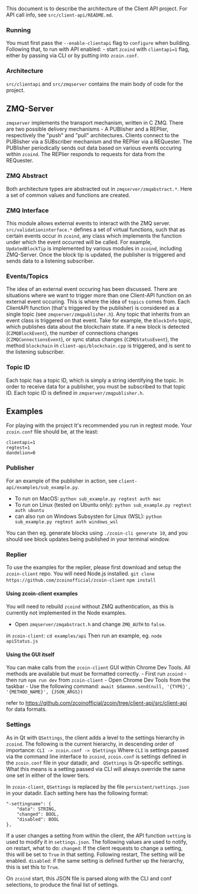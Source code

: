 
This document is to describe the architecture of the Client API project. For API call info, see `src/client-api/README.md`.

### Running
You must first pass the `--enable-clientapi` flag to  `configure` when building.
Following that, to run with API enabled:
    - start `zcoind` with `clientapi=1` flag, either by passing via CLI or by putting into `zcoin.conf`.

### Architecture 

`src/clientapi` and `src/zmqserver` contains the main body of code for the project.

## ZMQ-Server
`zmqserver` implements the transport mechanism, written in C ZMQ. 
There are two possible delivery mechanisms - A PUBlisher and a REPlier, respectively the "push" and "pull" architectures. Clients connect to the PUBlisher via a SUBscriber mechanism and the REPlier via a REQuester. The PUBlisher periodically sends out data based on various events occuring within `zcoind`. The REPlier responds to requests for data from the REQuester.

### ZMQ Abstract
Both architecture types are abstracted out in `zmqserver/zmqabstract.*`. Here a set of common values and functions are created. 

### ZMQ Interface
This module allows external events to interact with the ZMQ server. 
`src/validationinterface.*` defines a set of virtual functions, such that as certain events occur in `zcoind`, any class which implements the function under which the event occurred will be called. For example, `UpdatedBlockTip` is implemented by various modules in `zcoind`, including ZMQ-Server. Once the block tip is updated, the publisher is triggered and sends data to a listening subscriber.

### Events/Topics
The idea of an external event occuring has been discussed. There are situations where we want to trigger more than one Client-API function on an external event occuring. This is where the idea of `topics` comes from. Each ClientAPI function (that's triggered by the publisher) is considered as a single topic (see `zmqserver/zmqpublisher.h`).  Any topic that inherits from an event class is triggered on that event. Take for example, the `BlockInfo` topic, which publishes data about the blockchain state. If a new block is detected (`CZMQBlockEvent`), the number of connections changes (`CZMQConnectionsEvent`), or sync status changes (`CZMQStatusEvent`), the method `blockchain` in `client-api/blockchain.cpp` is triggered, and is sent to the listening subscriber.

### Topic ID
Each topic has a topic ID, which is simply a string identifying the topic. In order to receive data for a publisher, you must be subscribed to that topic ID. Each topic ID is defined in `zmqserver/zmqpublisher.h`.

## Examples

For playing with the project It's recommended you run in regtest mode.
Your `zcoin.conf` file should be, at the least:
```
clientapi=1
regtest=1
dandelion=0
```

### Publisher
For an example of the publisher in action, see `client-api/examples/sub_example.py`.
- To run on MacOS: 
    `python sub_example.py regtest auth mac`
- To run on Linux (tested on Ubuntu only): 
    `python sub_example.py regtest auth ubuntu`
- can also run on Windows Subsysten for Linux (WSL):
    `python sub_example.py regtest auth windows_wsl`

You can then eg. generate blocks using `./zcoin-cli generate 10`, and you should see block updates being published in your terminal window.

### Replier

   To use the examples for the replier, please first download and setup the `zcoin-client` repo.
    You will need Node.js installed.
        `git clone https://github.com/zcoinofficial/zcoin-client`
        `npm install`

#### Using zcoin-client examples
   You will need to rebuild `zcoind` without ZMQ authentication, as this is currently not implemented in the Node examples.
   - Open `zmqserver/zmqabstract.h` and change `ZMQ_AUTH` to `false`.
    
   in `zcoin-client`: `cd examples/api`
     Then run an example, eg. `node apiStatus.js`

#### Using the GUI itself
   You can make calls from the `zcoin-client` GUI within Chrome Dev Tools. All methods are available but must be formatted correctly.
    - First run `zcoind`
    - then run `npm run dev` from `zcoin-client`
    - Open Chrome Dev Tools from the taskbar
    - Use the following command:
        `await $daemon.send(null, '{TYPE}', '{METHOD_NAME}', {JSON_ARGS})`

   refer to https://github.com/zcoinofficial/zcoin/tree/client-api/src/client-api for data formats.

### Settings
  As in Qt with `QSettings`, the client adds a level to the settings hierarchy in `zcoind`. The following is the current hierarchy, in descending order of importance:
  `CLI -> zcoin.conf -> QSettings`
  Where `CLI` is settings passed via the command line interface to `zcoind`, `zcoin.conf` is settings defined in the `zcoin.conf` file in your datadir, and ` QSettings` is Qt-specific settings. What this means is a setting passed via CLI will always override the same one set in either of the lower tiers.

  In `zcoin-client`, `QSettings` is replaced by the file `persistent/settings.json` in your datadir. Each setting here has the following format:
  ```
  "-settingname": {
      "data": STRING,
      "changed": BOOL,
      "disabled": BOOL
  },
  ```
  If a user changes a setting from within the client, the API function `setting` is used to modify it in `settings.json`.
  The following values are used to notify, on restart, what to do:
  `changed`: If the client requests to change a setting, this will be set to `True` in that setting. Following restart, The setting will be enabled.
  `disabled`: if the same setting is defined further up the hierarchy, this is set this to `True`.

  On `zcoind` start, this JSON file is parsed along with the CLI and conf selections, to produce the final list of settings.

